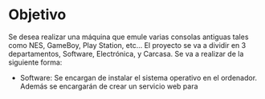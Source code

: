 # Objetivo
Se desea realizar una máquina que emule varias consolas antiguas tales como NES, GameBoy, Play Station, etc... El proyecto se va a dividir en 3 departamentos, Software, Electrónica, y Carcasa. 
Se va a realizar de la siguiente forma:
- Software: Se encargan de instalar el sistema operativo en el ordenador. Además se encargarán de crear un servicio web para 